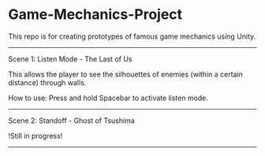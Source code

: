 # Game-Mechanics-Project
 
This repo is for creating prototypes of famous game mechanics using Unity.

-----------------------------------------------------------------------------------------------------

Scene 1: Listen Mode - The Last of Us

This allows the player to see the silhouettes of enemies (within a certain distance) through walls.

How to use:
Press and hold Spacebar to activate listen mode.

-----------------------------------------------------------------------------------------------------

Scene 2: Standoff - Ghost of Tsushima

!Still in progress!

-----------------------------------------------------------------------------------------------------
